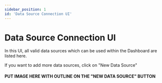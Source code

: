 ```yaml
---
sidebar_position: 1
id: 'Data Source Connection UI'
---
```


# Data Source Connection UI

In this UI, all valid data sources which can be used within the Dashboard are listed here.

If you want to add more data sources, click on "New Data Source"

#### PUT IMAGE HERE WITH OUTLINE ON THE "NEW DATA SOURCE" BUTTON
